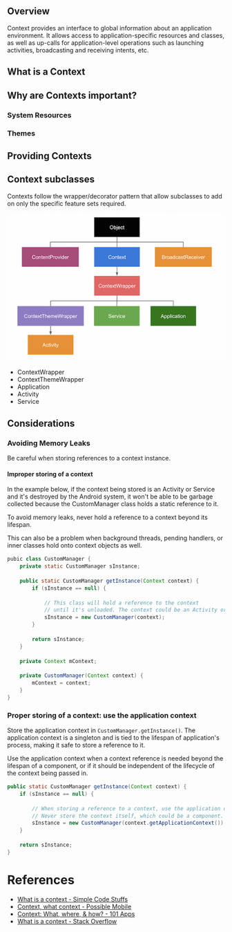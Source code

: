 ## Overview

Context provides an interface to global information about an application environment. It allows access to application-specific resources and classes, as well as up-calls for application-level operations such as launching activities, broadcasting and receiving intents, etc.

## What is a Context

## Why are Contexts important?
### System Resources
### Themes

## Providing Contexts

## Context subclasses
Contexts follow the wrapper/decorator pattern that allow subclasses to add on only the specific feature sets required.

![context subclasses](https://raw.githubusercontent.com/codepath/android_guides/master/images/context_subclasses.png)
* ContextWrapper
* ContextThemeWrapper
* Application
* Activity
* Service

## Considerations

### Avoiding Memory Leaks
Be careful when storing references to a context instance.

#### Improper storing of a context
In the example below, if the context being stored is an Activity or Service and it's destroyed by the Android system, it won't be able to be garbage collected because the CustomManager class holds a static reference to it.

To avoid memory leaks, never hold a reference to a context beyond its lifespan.

This can also be a problem when background threads, pending handlers, or inner classes hold onto context objects as well.

```java
pubic class CustomManager {
    private static CustomManager sInstance;

    public static CustomManager getInstance(Context context) {
        if (sInstance == null) {

            // This class will hold a reference to the context
            // until it's unloaded. The context could be an Activity or Service.
            sInstance = new CustomManager(context);
        }

        return sInstance;
    }

    private Context mContext;

    private CustomManager(Context context) {
        mContext = context;
    }
}
```

### Proper storing of a context: use the application context
Store the application context in `CustomManager.getInstance()`.  The application context is a singleton and is tied to the lifespan of application's process, making it safe to store a reference to it.

Use the application context when a context reference is needed beyond the lifespan of a component, or if it should be independent of the lifecycle of the context being passed in.

```java
public static CustomManager getInstance(Context context) {
    if (sInstance == null) {

        // When storing a reference to a context, use the application context.
        // Never store the context itself, which could be a component.
        sInstance = new CustomManager(context.getApplicationContext());
    }

    return sInstance;
}
```

# References
* [What is a context - Simple Code Stuffs](http://www.simplecodestuffs.com/what-is-context-in-android/)
* [Context, what context - Possible Mobile](https://possiblemobile.com/2013/06/context/)
* [Context: What, where, & how? - 101 Apps](http://www.101apps.co.za/index.php/articles/all-about-using-android-s-context-class.html)
* [What is a context - Stack Overflow](http://stackoverflow.com/questions/3572463/what-is-context-in-android)
